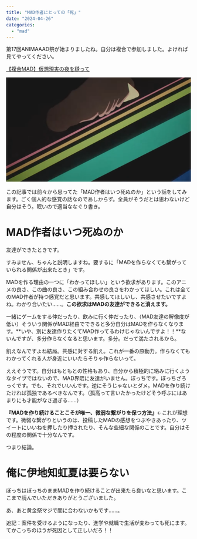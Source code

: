 ```yaml
---
title: "MAD作者にとっての「死」"
date: "2024-04-26"
categories: 
  - "mad"
---
```


第17回ANIMAAAD祭が始まりましたね。自分は複合で参加しました。よければ見てやってください。

[【複合MAD】仮想現実の夜を縫って](https://www.nicovideo.jp/watch/sm43701243)

[![](../../images/【複合MAD】仮想現実の夜を縫って-1-5-screenshot.png)](https://www.nicovideo.jp/watch/sm43701243)

この記事では前々から思ってた「MAD作者はいつ死ぬのか」という話をしてみます。ごく個人的な感覚の話なのであしからず。全員がそうだとは思わないけど自分はそう。眠いので適当ななぐり書き。

<!--more-->

# MAD作者はいつ死ぬのか

友達ができたときです。

すみません、ちゃんと説明しますね。要するに「MADを作らなくても繋がっていられる関係が出来たとき」です。

MADを作る理由の一つに「わかってほしい」という欲求があります。このアニメの良さ、この曲の良さ、この組み合わせの良さをわかってほしい。これは全てのMAD作者が持つ感覚だと思います。共感してほしいし、共感させたいですよね。わかり合いたい……。**この欲求はMADの友達ができると消えます。**

一緒にゲームをする仲だったり、飲みに行く仲だったり、（MAD友達の解像度が低い）そういう関係がMAD経由でできると多分自分はMADを作らなくなります。**いや、別に友達作りたくてMAD作ってるわけじゃないんですよ！！**ないんですが、多分作らなくなると思います。多分。だって満たされるから。

飢えなんですよね結局。共感に対する飢え。これが一番の原動力。作らなくてもわかってくれる人が身近にいいたらそりゃ作らないって。

ええそうです。自分はもともとの性格もあり、自分から積極的に絡みに行くようなタイプではないので、MAD界隈に友達がいません。ぼっちです。ぼっちざろっくです。でも、それでいいんです。逆にそうじゃないとダメ。MADを作り続けたければ孤独であるべきなんです。（孤高って言いたかったけどそう呼ぶにはあまりにも才能がなさ過ぎる……）

**『MADを作り続けることこそが唯一、微弱な繋がりを保つ方法』**←これが理想です。微弱な繋がりというのは、投稿したMADの感想をつぶやきあったり、ツイートにいいねを押したり押されたり、そんな些細な関係のことです。自分はその程度の関係で十分なんです。

つまり結論。

# 俺に伊地知虹夏は要らない

ぼっちはぼっちのままMADを作り続けることが出来たら良いなと思います。ここまで読んでいただきありがとうございました。

あ、あと黄金祭マジで間に合わないかもです……。

追記：案件を受けるようになったり、進学や就職で生活が変わっても死にます。てかこっちのほうが死因として正しいだろ！！
